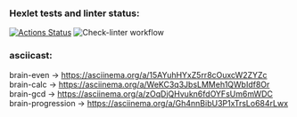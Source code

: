 ### Hexlet tests and linter status:
[![Actions Status](https://github.com/PetrShirokov/python-project-lvl1/workflows/hexlet-check/badge.svg)](https://github.com/PetrShirokov/python-project-lvl1/actions)
![Check-linter workflow](https://github.com/PetrShirokov/python-project-lvl1/actions/workflows/check-lint.yml/badge.svg)
### asciicast:
brain-even -> https://asciinema.org/a/15AYuhHYxZ5rr8cOuxcW2ZYZc
brain-calc -> https://asciinema.org/a/WeKC3q3JbsLMMeh1QWbIdf8Or
brain-gcd -> https://asciinema.org/a/zOqDjQHvukn6fdOYFsUm6mWDC
brain-progression -> https://asciinema.org/a/Gh4nnBibU3P1xTrsLo684rLwx

